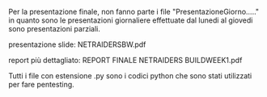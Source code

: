 Per la presentazione finale, non fanno parte i file "PresentazioneGiorno....." in quanto sono le presentazioni giornaliere effettuate dal lunedi al giovedi sono presentazioni parziali. 


presentazione slide: NETRAIDERSBW.pdf


report più dettagliato: REPORT FINALE NETRAIDERS BUILDWEEK1.pdf


Tutti i file con estensione .py sono i codici python che sono stati utilizzati per fare pentesting.
